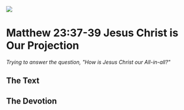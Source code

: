 <img class="intro-right" src="/images/art-matthew.jpg">

# Matthew 23:37-39 Jesus Christ is Our Projection

*Trying to answer the question, "How is Jesus Christ our All-in-all?"*

## The Text

## The Devotion